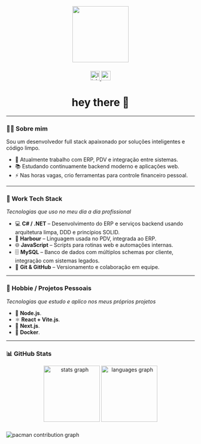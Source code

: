 <div align="center">
  <img height="150" src="https://media.giphy.com/media/M9gbBd9nbDrOTu1Mqx/giphy.gif" />
</div>

###

<div align="center">
  <a href="https://www.linkedin.com/in/seu-perfil-linkedin" target="_blank">
    <img src="https://img.shields.io/static/v1?message=LinkedIn&logo=linkedin&label=&color=0077B5&logoColor=white&labelColor=&style=for-the-badge" height="25" alt="linkedin logo" />
  </a>
  <a href="mailto:seuemail@gmail.com" target="_blank">
    <img src="https://img.shields.io/static/v1?message=Gmail&logo=gmail&label=&color=EA4335&logoColor=white&labelColor=&style=for-the-badge" height="25" alt="gmail logo" />
  </a>
</div>

###

<h1 align="center">hey there 👋</h1>

---

### 👨‍💻 Sobre mim

Sou um desenvolvedor full stack apaixonado por soluções inteligentes e código limpo.  

- 🔭 Atualmente trabalho com ERP, PDV e integração entre sistemas.  
- 📚 Estudando continuamente backend moderno e aplicações web.  
- ⚡ Nas horas vagas, crio ferramentas para controle financeiro pessoal.

---

### 💼 Work Tech Stack  
_Tecnologias que uso no meu dia a dia profissional_

- 💻 **C# / .NET** – Desenvolvimento do ERP e serviços backend usando arquitetura limpa, DDD e princípios SOLID.  
- 🧠 **Harbour** – Linguagem usada no PDV, integrada ao ERP.  
- 🌐 **JavaScript** – Scripts para rotinas web e automações internas.  
- 🗄️ **MySQL** – Banco de dados com múltiplos schemas por cliente, integração com sistemas legados.  
- 🔧 **Git & GitHub** – Versionamento e colaboração em equipe.

---

### 🎯 Hobbie / Projetos Pessoais  
_Tecnologias que estudo e aplico nos meus próprios projetos_

- 🌱 **Node.js**.  
- ⚛️ **React + Vite.js**.  
- 🚀 **Next.js**.  
- 🐳 **Docker**.

---

### 📊 GitHub Stats

<div align="center">
  <img src="https://github-readme-stats.vercel.app/api?username=amorimcesar&hide_title=true&hide_rank=false&show_icons=true&include_all_commits=true&count_private=true&disable_animations=false&theme=gotham&locale=en&hide_border=true&order=1" height="150" alt="stats graph"  />
  <img src="https://github-readme-stats.vercel.app/api/top-langs?username=amorimcesar&locale=en&hide_title=true&layout=compact&card_width=320&langs_count=5&theme=gotham&hide_border=true&order=2" height="150" alt="languages graph"  />
</div>

###

<picture>
  <source media="(prefers-color-scheme: dark)" srcset="https://raw.githubusercontent.com/amorimcesar/amorimcesar/output/pacman-contribution-graph-dark.svg">
  <source media="(prefers-color-scheme: light)" srcset="https://raw.githubusercontent.com/amorimcesar/amorimcesar/output/pacman-contribution-graph.svg">
  <img alt="pacman contribution graph" src="https://raw.githubusercontent.com/amorimcesar/amorimcesar/output/pacman-contribution-graph.svg">
</picture>

###

